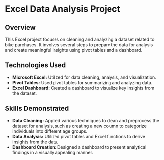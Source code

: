 # Excel Data Analysis Project

## Overview
This Excel project focuses on cleaning and analyzing a dataset related to bike purchases. It involves several steps to prepare the data for analysis and create meaningful insights using pivot tables and a dashboard.

## Technologies Used
- **Microsoft Excel:** Utilized for data cleaning, analysis, and visualization.
- **Pivot Tables:** Used pivot tables for summarizing and analyzing data.
- **Excel Dashboard:** Created a dashboard to visualize key insights from the dataset.

## Skills Demonstrated
- **Data Cleaning:** Applied various techniques to clean and preprocess the dataset for analysis, such as creating a new column to categorize individuals into different age groups.
- **Data Analysis:** Utilized pivot tables and Excel functions to derive insights from the data.
- **Dashboard Creation:** Designed a dashboard to present analytical findings in a visually appealing manner.
